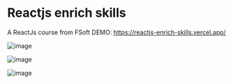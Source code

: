 # Reactjs enrich skills
A ReactJs course from FSoft
DEMO: https://reactjs-enrich-skills.vercel.app/

![image](https://user-images.githubusercontent.com/47551623/198976045-acb3b8ac-346a-4bc6-aecc-1f2be9130825.png)

![image](https://user-images.githubusercontent.com/47551623/198976136-4818076d-88b6-45fa-bc76-28e063957b1e.png)

![image](https://user-images.githubusercontent.com/47551623/198976205-5dc172e2-d8c1-4627-bc46-943f9b04eb03.png)

